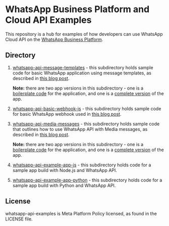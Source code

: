 # WhatsApp Business Platform and Cloud API Examples

This repository is a hub for examples of how developers can use WhatsApp Cloud API on the [WhatsApp Business Platform](https://business.whatsapp.com/learn-more/).

## Directory
1. [whatsapp-api-message-templates](whatsapp-api-message-templates) - this subdirectory holds sample code for basic WhatsApp application using message templates, as described in [this blog post](https://business.whatsapp.com/blog/manage-message-templates-whatsapp-business-api).

    **Note:** there are two app versions in this subdirectory - one is a [boilerplate code](whatsapp-api-message-templates/boilerplate) for the application, and one is a [complete version](whatsapp-api-message-templates/complete-app) of the app.
2. [whatsapp-api-basic-webhook-js](whatsapp-api-basic-webhook-js) - this subdirectory holds sample code for basic WhatsApp webhook used in [this blog post](https://business.whatsapp.com/blog/how-to-use-webhooks-from-whatsapp-business-api).

3. [whatsapp-api-media-messages](whatsapp-api-media-messages) - this subdirectory holds sample code that outlines how to use WhatsApp API with Media messages, as described in [this blog post](https://business.whatsapp.com/blog/media-messages-via-app).

    **Note:** there are two app versions in this subdirectory - one is a [boilerplate code](whatsapp-api-media-messages/boilerplate) for the application, and one is a [complete version](whatsapp-api-media-messages/complete-app) of the app.

4. [whatsapp-api-example-app-js](whatsapp-api-basic-webhook-js) - this subdirectory holds code for a sample app build with Node.js and WhatsApp API.
5. [whatsapp-api-example-app-python](whatsapp-api-basic-webhook-python) - this subdirectory holds code for a sample app build with Python and WhatsApp API.


## License
whatsapp-api-examples is Meta Platform Policy licensed, as found in the LICENSE file.